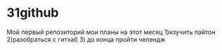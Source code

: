 # 31github
Мой первый репозиторий
мои планы на этот месяц
1)изучить пайтон
2)разобраться с гитхаб
3) до конца пройти челендж
